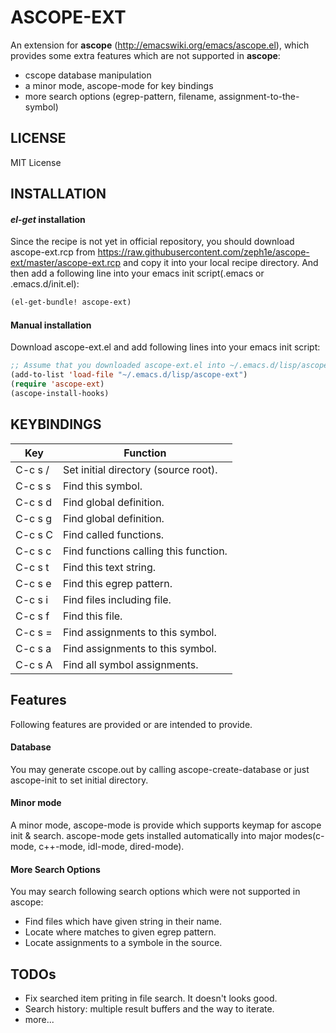 # ASCOPE-EXT

An extension for **ascope** (http://emacswiki.org/emacs/ascope.el),
which provides some extra features which are not supported in **ascope**:

 - cscope database manipulation
 - a minor mode, ascope-mode for key bindings
 - more search options (egrep-pattern, filename, assignment-to-the-symbol)

## LICENSE

MIT License

## INSTALLATION

#### *el-get* installation

Since the recipe is not yet in official repository, you should download ascope-ext.rcp
from https://raw.githubusercontent.com/zeph1e/ascope-ext/master/ascope-ext.rcp
and copy it into your local recipe directory.
And then add a following line into your emacs init script(.emacs or .emacs.d/init.el):

```lisp
(el-get-bundle! ascope-ext)
```

#### Manual installation

Download ascope-ext.el and add following lines into your emacs init script:

```lisp
;; Assume that you downloaded ascope-ext.el into ~/.emacs.d/lisp/ascope-ext/ directory:
(add-to-list 'load-file "~/.emacs.d/lisp/ascope-ext")
(require 'ascope-ext)
(ascope-install-hooks)
```
## KEYBINDINGS


| Key     | Function                              |
|---------|---------------------------------------|
| C-c s / | Set initial directory (source root).  |
| C-c s s | Find this symbol.                     |
| C-c s d | Find global definition.               |
| C-c s g | Find global definition.               |
| C-c s C | Find called functions.                |
| C-c s c | Find functions calling this function. |
| C-c s t | Find this text string.                |
| C-c s e | Find this egrep pattern.              |
| C-c s i | Find files including file.            |
| C-c s f | Find this file.                       |
| C-c s = | Find assignments to this symbol.      |
| C-c s a | Find assignments to this symbol.      |
| C-c s A | Find all symbol assignments.          |


## Features

Following features are provided or are intended to provide.

#### Database
You may generate cscope.out by calling ascope-create-database or just ascope-init to set initial directory.

#### Minor mode
A minor mode, ascope-mode is provide which supports keymap for ascope init & search.
ascope-mode gets installed automatically into major modes(c-mode, c++-mode, idl-mode, dired-mode).

#### More Search Options
You may search following search options which were not supported in ascope:
 - Find files which have given string in their name.
 - Locate where matches to given egrep pattern.
 - Locate assignments to a symbole in the source.

## TODOs

 - Fix searched item priting in file search. It doesn't looks good.
 - Search history: multiple result buffers and the way to iterate.
 - more...
